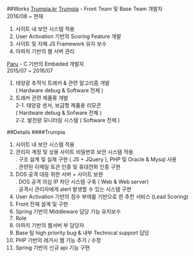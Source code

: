 
##Works
[Trumpia.kr](http://trumpia.co.kr) [Trumpia](http://www.trumpia.com) - Front Team 및 Base Team 개발자<br>
2016/08 ~ 현재 <br>
1. 사이트 내 보안 시스템 적용	<br>
2. User Activation 기반의 Scoring Feature 개발<br>
3. 사이트 및 자체 JS Framework 유지 보수<br>
4. 아파치 기반의 웹 서버 관리<br>

[Paru](http://www.paru.co.kr) - C 기반의 Embeded 개발자<br>
2015/07 ~ 2016/07 <br>
1. 태양광 추적식 트래커 & 관련 알고리즘 개발 <br>
( Hardware debug & Software 전체 )<br>
2. 트래커 관련 제품류 개발 <br>
 2-1. 태양광 센서, 보급형 제품용 리모콘 <br>
 ( Hardware debug & Sofware 전체 ) <br>
 2-2. 발전량 모니터링 시스템 ( Software 전체 ) 

##Details
####Trumpia
1. 사이트 내 보안 시스템 적용<br>
 1. 관리자 계정 및 상용 사이트 비밀번호 보안 시스템 적용 <br>
  . 구조 설계 및 실제 구현 ( JS + JQuery ), PHP 및 Oracle & Mysql 사용 <br>
  . 관련된 이메일 토큰 인증 및 휴대전화 인증 구현
 2. DOS 공격 대응 위한 서버 + 사이트 보완<br>
  . DOS 공격 의심 IP 차단 시스템 구축 ( Web & Web server)<br>
  . 공격시 관리자에게 alert 발생할 수 있는 시스템 구현
2. User Activation 기반의 점수 부여를 기반으로 한 추천 서비스 (Lead Scoring)<br>
  1. Front 전체 설계 및 구현
  3. Spring 기반의 Middleware 담당 기능 유지보수
3. Role<br>
  1. 아파치 기반의 웹서버 부 담당자
  2. Base 팀 high priority bug & 내부 Technical support 담당
  3. PHP 기반의 레거시 웹 기능 추가 / 수정
  4. Spring 기반의 신규 api 기능 구현
 